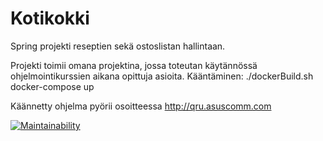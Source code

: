 # Kotikokki
Spring projekti reseptien sekä ostoslistan hallintaan.

Projekti toimii omana projektina, jossa toteutan käytännössä ohjelmointikurssien aikana opittuja asioita.
Kääntäminen: 
./dockerBuild.sh 
docker-compose up

Käännetty ohjelma pyörii osoitteessa http://qru.asuscomm.com

[![Maintainability](https://api.codeclimate.com/v1/badges/673284cac36d647f1863/maintainability)](https://codeclimate.com/github/pekkanyk/kotikokki/maintainability)

